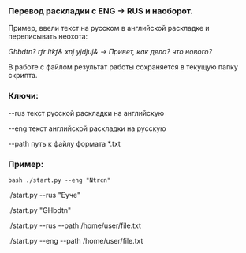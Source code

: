 ### Перевод раскладки с ENG -> RUS и наоборот.

Пример, ввели текст на русском в английской раскладке и переписывать неохота:

_Ghbdtn? rfr ltkf& xnj yjdjuj& -> Привет, как дела? что нового?_

В работе с файлом результат работы сохраняется в текущую папку скрипта.

### Ключи:
--rus    текст русской раскладки на английскую

--eng    текст английской раскладки на русскую

--path   путь к файлу формата *.txt

### Пример:
```bash ./start.py --eng "Ntrcn"```

./start.py --rus "Еуче"

./start.py "GHbdtn"

./start.py --rus --path /home/user/file.txt

./start.py --eng --path /home/user/file.txt
